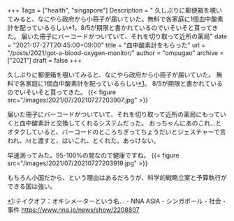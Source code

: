 +++
Tags = ["health", "singapore"]
Description = " 久しぶりに郵便箱を覗いてみると、なにやら政府から小冊子が届いていた。無料で各家庭に1個血中酸素計を配っているらしい*1。8/5が期限と書かれているのでいそいそと貰ってきた。  届いた冊子にバーコードがついていて、それを切り取って近所の薬局"
date = "2021-07-27T20:45:00+09:00"
title = "血中酸素計をもらった"
url = "/posts/2021/got-a-blood-oxygen-monitor/"
author = "ompugao"
archive = ["2021"]
draft = false
+++

<body>
<p>久しぶりに郵便箱を覗いてみると、なにやら政府から小冊子が届いていた。
無料で各家庭に1個血中酸素計を配っているらしい<a href="#f-1708b854" name="fn-1708b854" title="テイクオフ：オキシメーターという名… - NNA ASIA・シンガポール・社会・事件 https://www.nna.jp/news/show/2208807">*1</a>。
8/5が期限と書かれているのでいそいそと貰ってきた。
{{< figure src="/images/2021/07/20210727203907.jpg" >}}
</p>

<p>届いた冊子にバーコードがついていて、それを切り取って近所の薬局にもっていくと血中酸素計と交換してくれるシステムだった。
おっちゃんにあのこれ…とオタクしていると、バーコードのところちぎってちょうだいとジェスチャーで言われ、ﾊｲと渡すと、はいこれ、とくれた。あっけない。</p>

<p>早速測ってみた。95-100%の間なので健康ですね。
{{< figure src="/images/2021/07/20210727203919.jpg" >}}
</p>

<p>もちろん小国だから、という理由はあるだろうが、科学的戦略立案と予算執行ができる国は強い。</p>
<div class="footnote">
<p class="footnote"><a href="#fn-1708b854" name="f-1708b854" class="footnote-number">*1</a><span class="footnote-delimiter">:</span><span class="footnote-text">テイクオフ：オキシメーターという名… - NNA ASIA・シンガポール・社会・事件 <a href="https://www.nna.jp/news/show/2208807">https://www.nna.jp/news/show/2208807</a></span></p>
</div>
</body>
